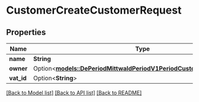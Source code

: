 # CustomerCreateCustomerRequest

## Properties

Name | Type | Description | Notes
------------ | ------------- | ------------- | -------------
**name** | **String** |  | 
**owner** | Option<[**models::DePeriodMittwaldPeriodV1PeriodCustomerPeriodContact**](de.mittwald.v1.customer.Contact.md)> |  | [optional]
**vat_id** | Option<**String**> |  | [optional]

[[Back to Model list]](../README.md#documentation-for-models) [[Back to API list]](../README.md#documentation-for-api-endpoints) [[Back to README]](../README.md)


